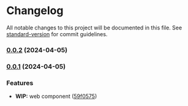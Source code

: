 # Changelog

All notable changes to this project will be documented in this file. See [standard-version](https://github.com/conventional-changelog/standard-version) for commit guidelines.

### [0.0.2](https://github.com/GIP-RECIA/wisemapping-webcomponent/compare/v0.0.1...v0.0.2) (2024-04-05)

### [0.0.1](https://github.com/GIP-RECIA/wisemapping-webcomponent/compare/v0.0.0...v0.0.1) (2024-04-05)


### Features

* **WIP:** web component ([59f0575](https://github.com/GIP-RECIA/wisemapping-webcomponent/commit/59f0575285f77419a4d3957ab2d649bcdd8bf11a))
